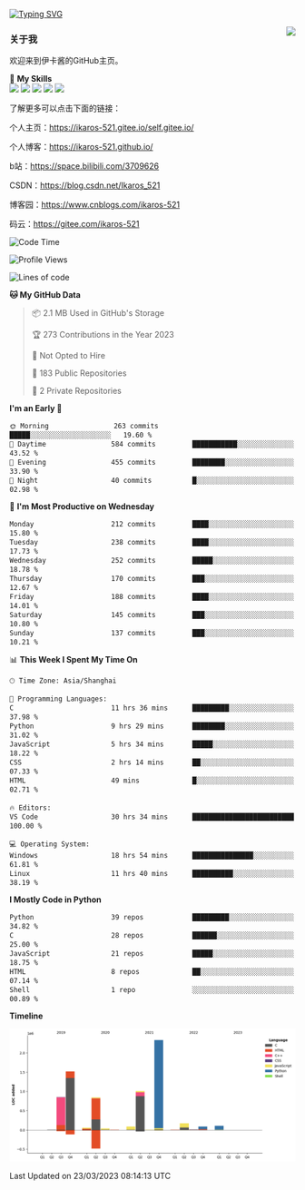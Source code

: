 [![Typing SVG](https://readme-typing-svg.herokuapp.com?size=25&duration=2500&color=8C43EA&vCenter=true&width=200&height=40&lines=Hi+Welcome+%F0%9F%91%8B%F0%9F%8F%BB;I'm+Love丶伊卡洛斯)](https://git.io/typing-svg)

<a href="#">
  <img align="right" src="https://github-readme-stats.vercel.app/api?username=Ikaros-521&count_private=true&show_icons=true&bg_color=15,f2f7fd,E0EAFC" />
</a>

### 关于我

欢迎来到伊卡酱的GitHub主页。

🌟 **My Skills**  
![](https://img.shields.io/badge/-C-A8B9CC?style=flat-square&logo=C&logoColor=fff)
![](https://img.shields.io/badge/-Python-3776AB?style=flat-square&logo=Python&logoColor=fff)
![](https://img.shields.io/badge/-JavaScript-F7DF1E?style=flat-square&logo=JavaScript&logoColor=fff)
![](https://img.shields.io/badge/-C++-00599C?style=flat-square&logo=Cpp&logoColor=fff)
![](https://img.shields.io/badge/-Linux-000000?style=flat-square&logo=Linux&logoColor=fff)

了解更多可以点击下面的链接：

个人主页：https://ikaros-521.gitee.io/self.gitee.io/

个人博客：https://ikaros-521.github.io/   

b站：https://space.bilibili.com/3709626

CSDN：https://blog.csdn.net/Ikaros_521

博客园：https://www.cnblogs.com/ikaros-521

码云：https://gitee.com/ikaros-521

<!--START_SECTION:waka-->
![Code Time](http://img.shields.io/badge/Code%20Time-52%20hrs%2041%20mins-blue)

![Profile Views](http://img.shields.io/badge/Profile%20Views-83-blue)

![Lines of code](https://img.shields.io/badge/From%20Hello%20World%20I%27ve%20Written-7.1%20million%20lines%20of%20code-blue)

**🐱 My GitHub Data** 

> 📦 2.1 MB Used in GitHub's Storage 
 > 
> 🏆 273 Contributions in the Year 2023
 > 
> 🚫 Not Opted to Hire
 > 
> 📜 183 Public Repositories 
 > 
> 🔑 2 Private Repositories 
 > 
**I'm an Early 🐤** 

```text
🌞 Morning                263 commits         █████░░░░░░░░░░░░░░░░░░░░   19.60 % 
🌆 Daytime                584 commits         ███████████░░░░░░░░░░░░░░   43.52 % 
🌃 Evening                455 commits         ████████░░░░░░░░░░░░░░░░░   33.90 % 
🌙 Night                  40 commits          █░░░░░░░░░░░░░░░░░░░░░░░░   02.98 % 
```
📅 **I'm Most Productive on Wednesday** 

```text
Monday                   212 commits         ████░░░░░░░░░░░░░░░░░░░░░   15.80 % 
Tuesday                  238 commits         ████░░░░░░░░░░░░░░░░░░░░░   17.73 % 
Wednesday                252 commits         █████░░░░░░░░░░░░░░░░░░░░   18.78 % 
Thursday                 170 commits         ███░░░░░░░░░░░░░░░░░░░░░░   12.67 % 
Friday                   188 commits         ████░░░░░░░░░░░░░░░░░░░░░   14.01 % 
Saturday                 145 commits         ███░░░░░░░░░░░░░░░░░░░░░░   10.80 % 
Sunday                   137 commits         ███░░░░░░░░░░░░░░░░░░░░░░   10.21 % 
```


📊 **This Week I Spent My Time On** 

```text
🕑︎ Time Zone: Asia/Shanghai

💬 Programming Languages: 
C                        11 hrs 36 mins      █████████░░░░░░░░░░░░░░░░   37.98 % 
Python                   9 hrs 29 mins       ████████░░░░░░░░░░░░░░░░░   31.02 % 
JavaScript               5 hrs 34 mins       █████░░░░░░░░░░░░░░░░░░░░   18.22 % 
CSS                      2 hrs 14 mins       ██░░░░░░░░░░░░░░░░░░░░░░░   07.33 % 
HTML                     49 mins             █░░░░░░░░░░░░░░░░░░░░░░░░   02.71 % 

🔥 Editors: 
VS Code                  30 hrs 34 mins      █████████████████████████   100.00 % 

💻 Operating System: 
Windows                  18 hrs 54 mins      ███████████████░░░░░░░░░░   61.81 % 
Linux                    11 hrs 40 mins      ██████████░░░░░░░░░░░░░░░   38.19 % 
```

**I Mostly Code in Python** 

```text
Python                   39 repos            █████████░░░░░░░░░░░░░░░░   34.82 % 
C                        28 repos            ██████░░░░░░░░░░░░░░░░░░░   25.00 % 
JavaScript               21 repos            █████░░░░░░░░░░░░░░░░░░░░   18.75 % 
HTML                     8 repos             ██░░░░░░░░░░░░░░░░░░░░░░░   07.14 % 
Shell                    1 repo              ░░░░░░░░░░░░░░░░░░░░░░░░░   00.89 % 
```



**Timeline**

![Lines of Code chart](https://raw.githubusercontent.com/Ikaros-521/Ikaros-521/main/assets/bar_graph.png)


 Last Updated on 23/03/2023 08:14:13 UTC
<!--END_SECTION:waka-->


<!--
**Ikaros-521/Ikaros-521** is a ✨ _special_ ✨ repository because its `README.md` (this file) appears on your GitHub profile.

Here are some ideas to get you started:

- 🔭 I’m currently working on ...
- 🌱 I’m currently learning ...
- 👯 I’m looking to collaborate on ...
- 🤔 I’m looking for help with ...
- 💬 Ask me about ...
- 📫 How to reach me: ...
- 😄 Pronouns: ...
- ⚡ Fun fact: ...
-->
